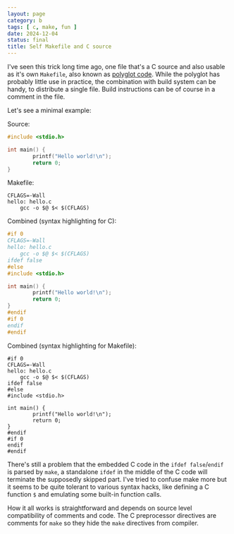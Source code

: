 ```yaml
---
layout: page
category: b
tags: [ c, make, fun ]
date: 2024-12-04
status: final
title: Self Makefile and C source
---
```


I've seen this trick long time ago, one file that's a C source and also usable as
it's own `Makefile`, also known as
[polyglot code](https://en.wikipedia.org/wiki/Polyglot_%28computing%29).
While the polyglot has probably little use in practice, the combination with
build system can be handy, to distribute a single file. Build instructions can
be of course in a comment in the file.

Let's see a minimal example:

Source:
```c
#include <stdio.h>

int main() {
        printf("Hello world!\n");
        return 0;
}
```

Makefile:
```make
CFLAGS=-Wall
hello: hello.c
	gcc -o $@ $< $(CFLAGS)
```

Combined (syntax highlighting for C):
```c
#if 0
CFLAGS=-Wall
hello: hello.c
	gcc -o $@ $< $(CFLAGS)
ifdef false
#else
#include <stdio.h>

int main() {
        printf("Hello world!\n");
        return 0;
}
#endif
#if 0
endif
#endif
```

Combined (syntax highlighting for Makefile):
```make
#if 0
CFLAGS=-Wall
hello: hello.c
	gcc -o $@ $< $(CFLAGS)
ifdef false
#else
#include <stdio.h>

int main() {
        printf("Hello world!\n");
        return 0;
}
#endif
#if 0
endif
#endif
```

There's still a problem that the embedded C code in the `ifdef false`/`endif` is
parsed by `make`, a standalone `ifdef` in the middle of the C code will
terminate the supposedly skipped part. I've tried to confuse make more but it
seems to be quite tolerant to various syntax hacks, like defining a C function
`$` and emulating some built-in function calls.

How it all works is straightforward and depends on source level compatibility
of comments and code. The C preprocessor directives are comments for `make` so
they hide the `make` directives from compiler.
